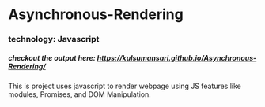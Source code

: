 # Asynchronous-Rendering
### technology: Javascript
##### checkout the output here: https://kulsumansari.github.io/Asynchronous-Rendering/
This is project uses javascript to render webpage using JS features like modules, Promises, and DOM Manipulation.

